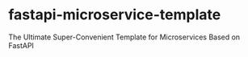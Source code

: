 # fastapi-microservice-template
The Ultimate Super-Convenient Template for Microservices Based on FastAPI
